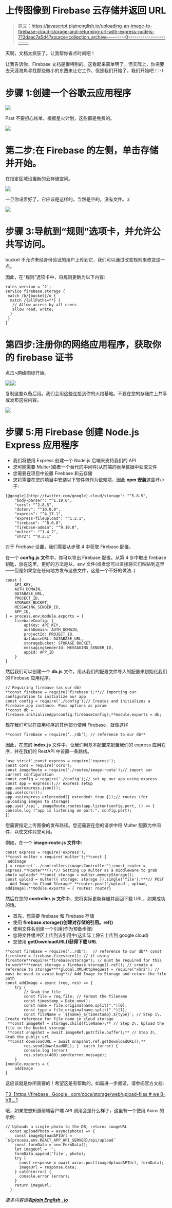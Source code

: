 # 上传图像到 Firebase 云存储并返回 URL

> 原文：<https://javascript.plainenglish.io/uploading-an-image-to-firebase-cloud-storage-and-returning-url-with-express-nodejs-713daac7a5d4?source=collection_archive---------0----------------------->

天啊，文档太疯狂了。让我帮你省点时间吧！

让我告诉你，Firebase 文档是很特别的。这看起来简单明了，但实际上，你需要去天涯海角寻找那些微小的东西来让它工作。但是我们开始了。我们开始吧！:-)

# 步骤 1:创建一个谷歌云应用程序

![](img/3b9d6e6da047618c5db0d32077105964.png)

Psst 不要担心帐单。根据星火计划，这些都是免费的。

![](img/8736a413cbfd807a37f6227b2d9ac562.png)

# 第二步:在 Firebase 的左侧，单击存储并开始。

在指定区域设置新的云存储空间。

![](img/df97adf0496def21019306373c707554.png)

一旦你设置好了，它应该是这样的，当然是空的，没有文件。:(

![](img/9b21b67ce23445686e071e5e21fb95d6.png)

# 步骤 3:导航到“规则”选项卡，并允许公共写访问。

bucket 不允许未经身份验证的用户上传到它，我们可以通过改变规则来改变这一点。

因此，在“规则”选项卡中，将规则更新为以下内容:

```
rules_version = ‘2’;
service firebase.storage {
 match /b/{bucket}/o {
  match /{allPaths=**} {
   // Allow access by all users
   allow read, write;
  }
 }
}
```

# 第四步:注册你的网络应用程序，获取你的 firebase 证书

点击>网络图标开始。

![](img/8d319e38b1b2dcb20307d8dfdf9e0c85.png)![](img/4138ed7e8b86bebe90daa966c589dfa0.png)

复制这些以备后用。我们会用这些连接到你的火焰基地。不要在您的存储库上共享或发布这些内容。

![](img/24e5ead83a766636ff0e8a4e2095a5da.png)

# 步骤 5:用 Firebase 创建 Node.js Express 应用程序

*   我们将使用 Express 创建一个 Node.js 后端来支持我们的 API
*   您可能需要 Multer(或者一个替代的中间件)从前端的表单数据中获取文件
*   您需要在项目中设置 Firebase 和云存储
*   您将需要在您的项目中安装以下软件包作为依赖项，因此 **npm 安装**这些坏小子:

```
[@google](http://twitter.com/google)-cloud/storage": "^5.8.5",
    "body-parser": "^1.19.0",
    "cors": "^2.8.5",
    "dotenv": "^10.0.0",
    "express": "^4.17.1",
    "express-fileupload": "^1.2.1",
    "firebase": "^8.6.8",
    "firebase-admin": "^9.10.0",
    "multer": "^1.4.2",
    "xhr2": "^0.2.1"
```

对于 Firebase 设置，我们需要从步骤 4 中获取 Firebase 配置。

在一个 **config.js 文件**中，你可以导出 Firebase 配置。从第 4 步中取出 firebase 钥匙，放在这里。更好的方法是从。env 文件(或者您可以直接将它们粘贴到这里——但是如果您在任何地方发布这些文件，这是一个不好的做法..)

```
const {
    API_KEY,
    AUTH_DOMAIN,
    DATABASE_URL,
    PROJECT_ID,
    STORAGE_BUCKET,
    MESSAGING_SENDER_ID,
    APP_ID,
} = process.env;module.exports = {
    firebaseConfig: {
        apiKey: API_KEY,
        authDomain: AUTH_DOMAIN,
        projectId: PROJECT_ID,
        databaseURL: DATABASE_URL,
        storageBucket: STORAGE_BUCKET,
        messagingSenderId: MESSAGING_SENDER_ID,
        appId: APP_ID
    }
}
```

然后我们可以创建一个 **db.js** 文件，用从我们的配置文件导入的配置来初始化我们的 Firebase 应用程序。

```
// Requiring firebase (as our db)
**const firebase = require('firebase');**// Importing our configuration to initialize our app
const config = require('./config');// Creates and initializes a Firebase app instance. Pass options as param
**const db = firebase.initializeApp(config.firebaseConfig);**module.exports = db;
```

现在我们可以在应用程序的其他部分使用 Firebase，就像这样

```
**const firebase = require(‘../db’); // reference to our db**
```

因此，在您的 **index.js** 文件中，让我们用基本配置来配置我们的 express 应用程序，并在我们的 RestAPI 中设置一条路线。

```
'use strict';const express = require('express');
const cors = require('cors');
const imageRoute = require('./routes/image-route');// import our current configuration
const config = require('./config');// set up our app using express
const app = express();// express setup
app.use(express.json());
app.use(cors());
app.use(express.urlencoded({ extended: true }));// routes (for uploading images to storage)
app.use('/api', imageRoute.routes)app.listen(config.port, () => {
console.log ("app is listening on port:", config.port);
})
```

您需要指定上传图像的发布路径。您还需要在您的请求中将 Multer 配置为中间件，以使文件对您可用。

例如，在一个 **image-route.js 文件中:**

```
const express = require('express');
**const multer = require('multer');**const {
 addImage
} = require('../controllers/imagesController');const router = express.**Router**();*// Setting up multer as a middleware to grab photo uploads* **const storage = multer.memoryStorage();
const upload = multer({ storage: storage }).single('file');***// POST - Add Image to Cloud Storage* **router.post('/upload', upload, addImage);**module.exports = { routes: router}
```

然后在您的 **controller.js 文件**中，您将实际更新存储并返回下载 URL，如果成功的话。

*   首先，您需要 firebase 和 Firebase 存储
*   使用 **firebase.storage()创建对存储的引用。ref()**
*   使用文件名创建一个引用(作为预备步骤)
*   您将文件缓冲区上传到该引用中(这实际上将它上传到 google cloud)
*   您使用 **getDownloadURL()获得下载 URL**

```
**const firebase = require('../db');  // reference to our db** const firestore = firebase.firestore(); // if using firestore**require("firebase/storage"); // must be required for this to work****const storage = firebase.storage().ref(); // create a reference to storage****global.XMLHttpRequest = require("xhr2"); // must be used to avoid bug**// Add Image to Storage and return the file path
const addImage = async (req, res) => {
    try {
        // Grab the file
        const file = req.file; // Format the filename
        const timestamp = Date.now();
        const name = file.originalname.split(".")[0];
        const type = file.originalname.split(".")[1];
        const fileName = `${name}_${timestamp}.${type}`; // Step 1\. Create reference for file name in cloud storage 
 **const imageRef = storage.child(fileName);** // Step 2\. Upload the file in the bucket storage
 **const snapshot = await imageRef.put(file.buffer);** // Step 3\. Grab the public url
 **const downloadURL = await snapshot.ref.getDownloadURL();**        
        res.send(downloadURL); }  catch (error) {
        console.log (error)
        res.status(400).send(error.message);
    }
}module.exports = {
    addImage
}
```

这应该就是你所需要的！希望这是有帮助的。如需进一步阅读，请参阅官方文档:

[T3【https://firebase . Google . com/docs/storage/web/upload-files # we B- V8 _ 1](https://firebase.google.com/docs/storage/web/upload-files#web-v8_1)

哦，如果您想知道前端客户端 API 调用会是什么样子，这里有一个使用 Axios 的示例:

```
// Uploads a single photo to the DB, returns imageURL
  const uploadPhoto = async(photo) => {
    const imageUploadAPIUrl = `${process.env.REACT_APP_API_SERVER}/api/upload`
    const formData = new FormData();
    let imageUrl = '';
    formData.append('file', photo);
    try {
      const response = await axios.post(imageUploadAPIUrl, formData);
      imageUrl = response.data;
    } catch(error) {
      console.error (error);
    }
    return imageUrl;
  }
```

*更多内容请看*[***plain English . io***](http://plainenglish.io/)